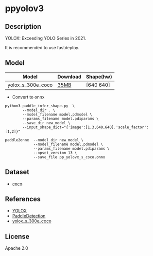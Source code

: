 <!--- SPDX-License-Identifier: Apache-2.0 -->

# ppyolov3

## Description

YOLOX: Exceeding YOLO Series in 2021.

It is recommended to use fastdeploy.

## Model

| Model                         | Download                                   | Shape(hw) |
| ----------------------------- |:------------------------------------------ |:--------- |
| yolox_s_300e_coco             | [35MB](pp_yolox_s_coco.onnx)               | [640 640] |

* Convert to onnx

``` shell
python3 paddle_infer_shape.py  \
        --model_dir . \
        --model_filename model.pdmodel \
        --params_filename model.pdiparams \
        --save_dir new_model \
        --input_shape_dict="{'image':[1,3,640,640],'scale_factor':[1,2]}"

paddle2onnx  --model_dir new_model \
             --model_filename model.pdmodel \
             --params_filename model.pdiparams \
             --opset_version 13 \
             --save_file pp_yolovx_s_coco.onnx
```

## Dataset

* [coco](http://images.cocodataset.org/zips/val2017.zip)

## References

* [YOLOX](https://github.com/PaddlePaddle/PaddleDetection/tree/release/2.4/configs/yolox)
* [PaddleDetection](https://github.com/PaddlePaddle/FastDeploy/tree/develop/examples/vision/detection/paddledetection)
* [yolox_s_300e_coco](https://github.com/PaddlePaddle/PaddleDetection/tree/release/2.4/configs/yolox)

## License

Apache 2.0
